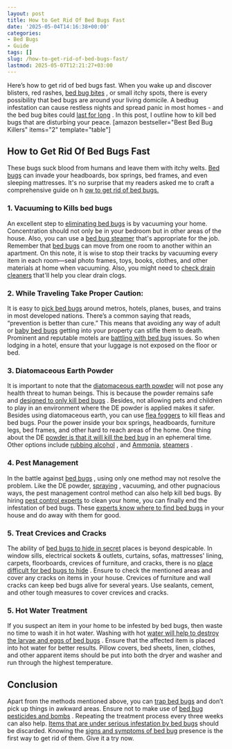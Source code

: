 ```yaml
---
layout: post
title: How to Get Rid Of Bed Bugs Fast
date: '2025-05-04T14:16:38+00:00'
categories:
- Bed Bugs
- Guide
tags: []
slug: /how-to-get-rid-of-bed-bugs-fast/
lastmod: 2025-05-07T12:21:27+03:00
---
```


Here’s how to get rid of bed bugs fast. When you wake up and discover blisters, red rashes,
[bed bug bites](https://pestpolicy.com/how-long-do-bed-bug-bites-last/)
, or small itchy spots, there is every possibility that bed bugs are around your living domicile.
A bedbug infestation can cause restless nights and spread panic in most homes - and the bed bug bites could
[last for long](https://pestpolicy.com/how-long-do-bed-bug-bites-last/)
.
In this post, I outline how to kill bed bugs that are disturbing your peace.
[amazon bestseller="Best Bed Bug Killers" items="2" template="table"]
## How to Get Rid Of Bed Bugs Fast
These bugs suck blood from humans and leave them with itchy welts.
[Bed bugs](https://pestpolicy.com/does-lavender-kill-bed-bugs/)
can invade your headboards, box springs, bed frames, and even sleeping mattresses. It's no surprise that my readers asked me to craft a comprehensive guide on h
[ow to get rid of bed bugs.](https://www.bedbugs.umn.edu/bed-bug-control-in-residences)
### 1. Vacuuming to Kills bed bugs
An excellent step to
[eliminating bed bugs](https://pestpolicy.com/ortho-home-defense-dual-action-bed-bug-killer-review/)
is by vacuuming your home. Concentration should not only be in your bedroom but in other areas of the house. Also, you can use a
[bed bug steamer](https://pestpolicy.com/best-bed-bug-steamer/)
that's appropriate for the job.
Remember that
[bed bugs](https://pestpolicy.com/what-does-bed-bug-poop-look-like/)
can move from one room to another within an apartment.
On this note, it is wise to stop their tracks by vacuuming every item in each room—seal photo frames, toys, books, clothes, and other materials at home when vacuuming. Also, you might need to
[check drain cleaners](https://pestpolicy.com/best-drain-cleaner//)
that'll help you clear drain clogs.
### 2. While Traveling Take Proper Caution:
It is easy to
[pick bed bugs](https://pestpolicy.com/dead-bed-bugs/)
around metros, hotels, planes, buses, and trains in most developed nations. There’s a common saying that reads, “prevention is better than cure.” This means that avoiding any way of adult or
[baby bed bugs](https://pestpolicy.com/baby-bed-bugs/)
getting into your property can stifle them to death.
Prominent and reputable motels are
[battling with bed bug](https://pestpolicy.com/bed-bugs-vs-mites/)
issues. So when lodging in a hotel, ensure that your luggage is not exposed on the floor or bed.
### 3. Diatomaceous Earth Powder
It is important to note that the
[diatomaceous earth powder](https://pestpolicy.com/diatomaceous-earth-for-fleas/)
will not pose any health threat to human beings. This is because the powder remains safe and
[designed to only kill bed bugs](https://pestpolicy.com/does-baby-powder-kill-bed-bugs/)
.
Besides, not allowing pets and children to play in an environment where the DE powder is applied makes it safer. Besides using diatomaceous earth, you can use
[flea foggers](https://pestpolicy.com/best-fogger-for-fleas/)
to kill fleas and bed bugs.
Pour the power inside your box springs, headboards, furniture legs, bed frames, and other hard to reach areas of the home. One thing about the DE
[powder is that it will kill the bed bug](https://pestpolicy.com/best-bed-bug-powder/)
in an ephemeral time. Other options include
[rubbing alcohol](https://pestpolicy.com/does-rubbing-alcohol-kill-bed-bugs/)
, and
[Ammonia,](https://pestpolicy.com/does-ammonia-kill-bed-bugs/)
[steamers](https://pestpolicy.com/best-bed-bug-steamer/)
.
### 4. Pest Management
In the battle against
[bed bugs](https://pestpolicy.com/bed-bug-bites-vs-mosquito-bites/)
, using only one method may not resolve the problem. Like the DE powder,
[spraying](https://pestpolicy.com/best-bed-bug-spray/)
, vacuuming, and other pugnacious ways, the pest management control method can also help kill bed bugs.
By hiring
[pest control experts](https://pestpolicy.com/how-to-get-rid-of-termites/)
to clean your home, you can finally end the infestation of bed bugs. These
[experts know where to find bed bugs](https://pestpolicy.com/stink-bugs-vs-bed-bugs/)
in your house and do away with them for good.
### 5. Treat Crevices and Cracks
The ability of
[bed bugs to hide in secret](https://pestpolicy.com/where-do-bed-bugs-hide/)
places is beyond despicable. In window sills, electrical sockets & outlets, curtains, sofas, mattresses' lining, carpets, floorboards, crevices of furniture, and cracks, there is no
[place difficult for bed bugs to hide](https://pestpolicy.com/where-do-fleas-live/)
.
Ensure to check the mentioned areas and cover any cracks on items in your house. Crevices of furniture and wall cracks can keep bed bugs alive for several years. Use sealants, cement, and other tough measures to cover crevices and cracks.
### 5. Hot Water Treatment
If you suspect an item in your home to be infested by bed bugs, then waste no time to wash it in hot water. Washing with hot
[water will help to destroy the larvae and eggs of bed bugs](https://pestpolicy.com/can-bed-bugs-survive-in-water/)
.
Ensure that the affected item is placed into hot water for better results. Pillow covers, bed sheets, linen, clothes, and other apparent items should be put into both the dryer and washer and run through the highest temperature.
## Conclusion
Apart from the methods mentioned above, you can
[trap bed bugs](https://pestpolicy.com/best-bed-bug-traps/)
and don’t pick up things in awkward areas. Ensure not to make use of
[bed bug pesticides and bombs](https://pestpolicy.com/best-fogger-for-bed-bugs/)
. Repeating the treatment process every three weeks can also help.
[Items that are under serious infestation by bed bugs](https://pestpolicy.com/does-dryer-kill-bed-bugs/)
should be discarded. Knowing the
[signs and symptoms of bed bug](https://pestpolicy.com/can-you-see-bed-bugs/)
presence is the first way to get rid of them. Give it a try now.
